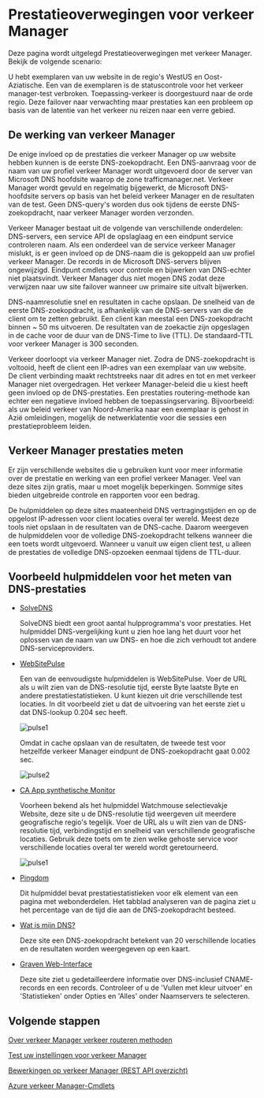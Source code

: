 <properties
    pageTitle="Prestatieoverwegingen voor Azure verkeer Manager | Microsoft Azure"
    description="Meer informatie over prestaties op verkeer Manager en hoe u de prestaties van uw website testen bij gebruik van verkeer Manager"
    services="traffic-manager"
    documentationCenter=""
    authors="sdwheeler"
    manager="carmonm"
    editor=""
/>
<tags
    ms.service="traffic-manager"
    ms.devlang="na"
    ms.topic="article"
    ms.tgt_pltfrm="na"
    ms.workload="infrastructure-services"
    ms.date="10/11/2016"
    ms.author="sewhee"
/>

# <a name="performance-considerations-for-traffic-manager"></a>Prestatieoverwegingen voor verkeer Manager

Deze pagina wordt uitgelegd Prestatieoverwegingen met verkeer Manager. Bekijk de volgende scenario:

U hebt exemplaren van uw website in de regio's WestUS en Oost-Aziatische. Een van de exemplaren is de statuscontrole voor het verkeer manager-test verbroken. Toepassing-verkeer is doorgestuurd naar de orde regio. Deze failover naar verwachting maar prestaties kan een probleem op basis van de latentie van het verkeer nu reizen naar een verre gebied.

## <a name="how-traffic-manager-works"></a>De werking van verkeer Manager

De enige invloed op de prestaties die verkeer Manager op uw website hebben kunnen is de eerste DNS-zoekopdracht. Een DNS-aanvraag voor de naam van uw profiel verkeer Manager wordt uitgevoerd door de server van Microsoft DNS hoofdsite waarop de zone trafficmanager.net. Verkeer Manager wordt gevuld en regelmatig bijgewerkt, de Microsoft DNS-hoofdsite servers op basis van het beleid verkeer Manager en de resultaten van de test. Geen DNS-query's worden dus ook tijdens de eerste DNS-zoekopdracht, naar verkeer Manager worden verzonden.

Verkeer Manager bestaat uit de volgende van verschillende onderdelen: DNS-servers, een service API de opslaglaag en een eindpunt service controleren naam. Als een onderdeel van de service verkeer Manager mislukt, is er geen invloed op de DNS-naam die is gekoppeld aan uw profiel verkeer Manager. De records in de Microsoft DNS-servers blijven ongewijzigd. Eindpunt cmdlets voor controle en bijwerken van DNS-echter niet plaatsvindt. Verkeer Manager dus niet mogen DNS zodat deze verwijzen naar uw site failover wanneer uw primaire site uitvalt bijwerken.

DNS-naamresolutie snel en resultaten in cache opslaan. De snelheid van de eerste DNS-zoekopdracht, is afhankelijk van de DNS-servers van die de client om te zetten gebruikt. Een client kan meestal een DNS-zoekopdracht binnen ~ 50 ms uitvoeren. De resultaten van de zoekactie zijn opgeslagen in de cache voor de duur van de DNS-Time to live (TTL). De standaard-TTL voor verkeer Manager is 300 seconden.

Verkeer doorloopt via verkeer Manager niet. Zodra de DNS-zoekopdracht is voltooid, heeft de client een IP-adres van een exemplaar van uw website. De client verbinding maakt rechtstreeks naar dit adres en tot en met verkeer Manager niet overgedragen. Het verkeer Manager-beleid die u kiest heeft geen invloed op de DNS-prestaties. Een prestaties routering-methode kan echter een negatieve invloed hebben de toepassingservaring. Bijvoorbeeld: als uw beleid verkeer van Noord-Amerika naar een exemplaar is gehost in Azië omleidingen, mogelijk de netwerklatentie voor die sessies een prestatieprobleem leiden.

## <a name="measuring-traffic-manager-performance"></a>Verkeer Manager prestaties meten

Er zijn verschillende websites die u gebruiken kunt voor meer informatie over de prestatie en werking van een profiel verkeer Manager. Veel van deze sites zijn gratis, maar u moet mogelijk beperkingen. Sommige sites bieden uitgebreide controle en rapporten voor een bedrag.

De hulpmiddelen op deze sites maateenheid DNS vertragingstijden en op de opgelost IP-adressen voor client locaties overal ter wereld. Meest deze tools niet opslaan in de resultaten van de DNS-cache. Daarom weergeven de hulpmiddelen voor de volledige DNS-zoekopdracht telkens wanneer die een toets wordt uitgevoerd. Wanneer u vanuit uw eigen client test, u alleen de prestaties de volledige DNS-opzoeken eenmaal tijdens de TTL-duur.

## <a name="sample-tools-to-measure-dns-performance"></a>Voorbeeld hulpmiddelen voor het meten van DNS-prestaties

- [SolveDNS](http://www.solvedns.com/dns-comparison/)

    SolveDNS biedt een groot aantal hulpprogramma's voor prestaties. Het hulpmiddel DNS-vergelijking kunt u zien hoe lang het duurt voor het oplossen van de naam van uw DNS- en hoe die zich verhoudt tot andere DNS-serviceproviders.

- [WebSitePulse](http://www.websitepulse.com/help/tools.php)

    Een van de eenvoudigste hulpmiddelen is WebSitePulse. Voer de URL als u wilt zien van de DNS-resolutie tijd, eerste Byte laatste Byte en andere prestatiestatistieken. U kunt kiezen uit drie verschillende test locaties. In dit voorbeeld ziet u dat de uitvoering van het eerste ziet u dat DNS-lookup 0.204 sec heeft.

    ![pulse1](./media/traffic-manager-performance-considerations/traffic-manager-web-site-pulse.png)

    Omdat in cache opslaan van de resultaten, de tweede test voor hetzelfde verkeer Manager eindpunt de DNS-zoekopdracht gaat 0.002 sec.

    ![pulse2](./media/traffic-manager-performance-considerations/traffic-manager-web-site-pulse2.png)

- [CA App synthetische Monitor](https://asm.ca.com/en/checkit.php)

    Voorheen bekend als het hulpmiddel Watchmouse selectievakje Website, deze site u de DNS-resolutie tijd weergeven uit meerdere geografische regio's tegelijk. Voer de URL als u wilt zien van de DNS-resolutie tijd, verbindingstijd en snelheid van verschillende geografische locaties. Gebruik deze toets om te zien welke gehoste service voor verschillende locaties overal ter wereld wordt geretourneerd.

    ![pulse1](./media/traffic-manager-performance-considerations/traffic-manager-web-site-watchmouse.png)

- [Pingdom](http://tools.pingdom.com/)

    Dit hulpmiddel bevat prestatiestatistieken voor elk element van een pagina met webonderdelen. Het tabblad analyseren van de pagina ziet u het percentage van de tijd die aan de DNS-zoekopdracht besteed.

- [Wat is mijn DNS?](http://www.whatsmydns.net/)

    Deze site een DNS-zoekopdracht betekent van 20 verschillende locaties en de resultaten worden weergegeven op een kaart.

- [Graven Web-Interface](http://www.digwebinterface.com)

    Deze site ziet u gedetailleerdere informatie over DNS-inclusief CNAME-records en een records. Controleer of u de 'Vullen met kleur uitvoer' en 'Statistieken' onder Opties en 'Alles' onder Naamservers te selecteren.

## <a name="next-steps"></a>Volgende stappen

[Over verkeer Manager verkeer routeren methoden](traffic-manager-routing-methods.md)

[Test uw instellingen voor verkeer Manager](traffic-manager-testing-settings.md)

[Bewerkingen op verkeer Manager (REST API overzicht)](http://go.microsoft.com/fwlink/?LinkId=313584)

[Azure verkeer Manager-Cmdlets](http://go.microsoft.com/fwlink/p/?LinkId=400769)
